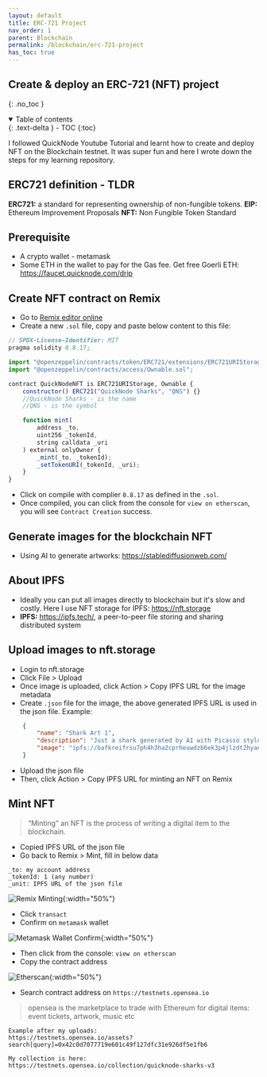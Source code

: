 ```yaml
---
layout: default    
title: ERC-721 Project
nav_order: 1
parent: Blockchain
permalink: /blockchain/erc-721-project
has_toc: true
---
```


## Create & deploy an ERC-721 (NFT) project 
{: .no_toc } 

<details open markdown="block">
  <summary>
    Table of contents
  </summary>
  {: .text-delta }
- TOC
{:toc}
</details>

I followed QuickNode Youtube Tutorial and learnt how to create and deploy NFT on the Blockchain testnet. It was super fun and here I wrote down the steps for my learning repository. 

## ERC721 definition - TLDR 

**ERC721:** a standard for representing ownership of non-fungible tokens. 
**EIP:** Ethereum Improvement Proposals 
**NFT:** Non Fungible Token Standard 

## Prerequisite 

* A crypto wallet - metamask
* Some ETH in the wallet to pay for the Gas fee. Get free Goerli ETH: https://faucet.quicknode.com/drip

## Create NFT contract on Remix

* Go to [Remix editor online](https://remix.ethereum.org/#optimize=false&runs=200&evmVersion=null&version=soljson-v0.8.7+commit.e28d00a7.js)
* Create a new `.sol` file, copy and paste below content to this file: 

```js
// SPDX-License-Identifier: MIT
pragma solidity 0.8.17;

import "@openzeppelin/contracts/token/ERC721/extensions/ERC721URIStorage.sol";
import "@openzeppelin/contracts/access/Ownable.sol";

contract QuickNodeNFT is ERC721URIStorage, Ownable {
    constructor() ERC721("QuickNode Sharks", "QNS") {}
    //QuickNode Sharks - is the name 
    //QNS - is the symbol

    function mint(
        address _to,
        uint256 _tokenId,
        string calldata _uri
    ) external onlyOwner {
        _mint(_to, _tokenId);
        _setTokenURI(_tokenId, _uri);
    }
}
```

* Click on compile with complier `0.8.17` as defined in the `.sol`. 
* Once compiled, you can click from the console for `view on etherscan`, you will see `Contract Creation` success. 

## Generate images for the blockchain NFT

* Using AI to generate artworks: https://stablediffusionweb.com/

## About IPFS 

* Ideally you can put all images directly to blockchain but it's slow and costly. Here I use NFT storage for IPFS: https://nft.storage
* **IPFS:** https://ipfs.tech/, a peer-to-peer file storing and sharing distributed system

## Upload images to nft.storage 
* Login to nft.storage
* Click File > Upload 
* Once image is uploaded, click Action > Copy IPFS URL for the image metadata
* Create `.json` file for the image, the above generated IPFS URL is used in the json file. Example: 

```json
    {
        "name": "Shark Art 1", 
        "description": "Just a shark generated by AI with Picasso style", 
        "image": "ipfs://bafkreifrsu7ph4h3ha2cprheuwdzb6ek3p4jlzdt2hyaewseynhn7m5rwa"
    }
```

* Upload the json file
* Then, click Action > Copy IPFS URL for minting an NFT on Remix

## Mint NFT 

> “Minting” an NFT is the process of writing a digital item to the blockchain. 

* Copied IPFS URL of the json file
* Go back to Remix > Mint, fill in below data

```
_to: my account address 
_tokenId: 1 (any number)
_unit: IPFS URL of the json file 
```

![Remix Minting](../assets/images/blockchain/nft/remix-mint.png){:width="50%"}

* Click `transact`
* Confirm on `metamask` wallet 

![Metamask Wallet Confirm](../assets/images/blockchain/nft/metamask.png){:width="50%"}

* Then click from the console: `view on etherscan` 
* Copy the contract address 

![Etherscan](../assets/images/blockchain/nft/etherscan.png){:width="50%"}

* Search contract address on `https://testnets.opensea.io` 
> opensea is the marketplace to trade with Ethereum for digital items: event tickets, artwork, music etc

```
Example after my uploads: 
https://testnets.opensea.io/assets?search[query]=0x42c0d7077719e601c49f127dfc31e926df5e1fb6

My collection is here:
https://testnets.opensea.io/collection/quicknode-sharks-v3
```

